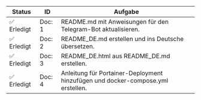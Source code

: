 | Status | ID | Aufgabe |
|---|---|---|
| ✅ Erledigt | Doc: 1 | README.md mit Anweisungen für den Telegram-Bot aktualisieren. |
| ✅ Erledigt | Doc: 2 | README_DE.md erstellen und ins Deutsche übersetzen. |
| ✅ Erledigt | Doc: 3 | README_DE.html aus README_DE.md erstellen. |
| ✅ Erledigt | Doc: 4 | Anleitung für Portainer-Deployment hinzufügen und docker-compose.yml erstellen. |
